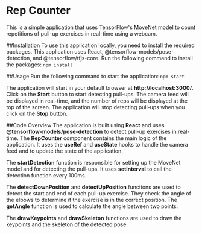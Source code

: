 # Rep Counter

This is a simple application that uses TensorFlow's [MoveNet](https://blog.tensorflow.org/2021/05/next-generation-pose-detection-with-movenet-and-tensorflowjs.html) model to count repetitions of pull-up exercises in real-time using a webcam.

##Installation
To use this application locally, you need to install the required packages. This application uses React, @tensorflow-models/pose-detection, and @tensorflow/tfjs-core. Run the following command to install the packages: `npm install`

##Usage
Run the following command to start the application: `npm start`

The application will start in your default browser at **http://localhost:3000/**. Click on the **Start** button to start detecting pull-ups. The camera feed will be displayed in real-time, and the number of reps will be displayed at the top of the screen. The application will stop detecting pull-ups when you click on the **Stop** button.

##Code Overview
The application is built using **React** and uses **@tensorflow-models/pose-detection** to detect pull-up exercises in real-time. The **RepCounter** component contains the main logic of the application. It uses the **useRef** and **useState** hooks to handle the camera feed and to update the state of the application.

The **startDetection** function is responsible for setting up the MoveNet model and for detecting the pull-ups. It uses **setInterval** to call the detection function every 100ms.

The **detectDownPosition** and **detectUpPosition** functions are used to detect the start and end of each pull-up exercise. They check the angle of the elbows to determine if the exercise is in the correct position. The **getAngle** function is used to calculate the angle between two points.

The **drawKeypoints** and **drawSkeleton** functions are used to draw the keypoints and the skeleton of the detected pose.
